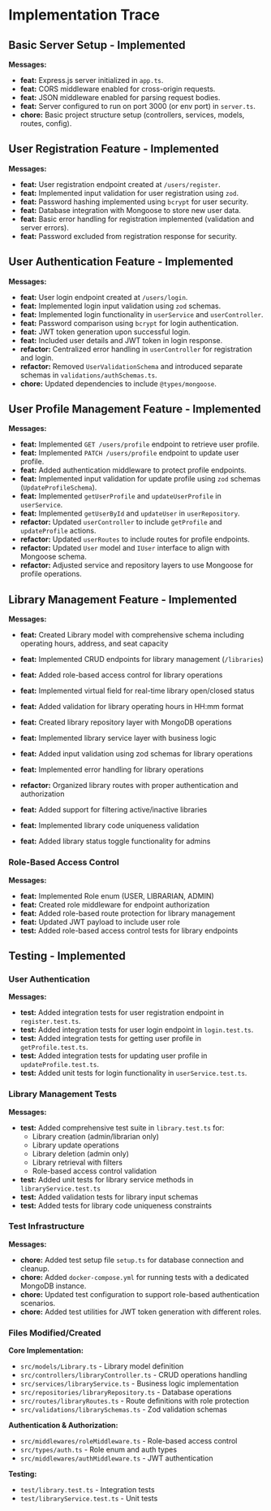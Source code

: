 # Implementation Trace

## Basic Server Setup - Implemented

**Messages:**

*   **feat:** Express.js server initialized in `app.ts`.
*   **feat:** CORS middleware enabled for cross-origin requests.
*   **feat:** JSON middleware enabled for parsing request bodies.
*   **feat:** Server configured to run on port 3000 (or env port) in `server.ts`.
*   **chore:** Basic project structure setup (controllers, services, models, routes, config).

## User Registration Feature - Implemented

**Messages:**

*   **feat:** User registration endpoint created at `/users/register`.
*   **feat:** Implemented input validation for user registration using `zod`.
*   **feat:** Password hashing implemented using `bcrypt` for user security.
*   **feat:** Database integration with Mongoose to store new user data.
*   **feat:** Basic error handling for registration implemented (validation and server errors).
*   **feat:** Password excluded from registration response for security.

## User Authentication Feature - Implemented

**Messages:**

*   **feat:** User login endpoint created at `/users/login`.
*   **feat:** Implemented login input validation using `zod` schemas.
*   **feat:** Implemented login functionality in `userService` and `userController`.
*   **feat:** Password comparison using `bcrypt` for login authentication.
*   **feat:** JWT token generation upon successful login.
*   **feat:** Included user details and JWT token in login response.
*   **refactor:** Centralized error handling in `userController` for registration and login.
*   **refactor:** Removed `UserValidationSchema` and introduced separate schemas in `validations/authSchemas.ts`.
*   **chore:** Updated dependencies to include `@types/mongoose`.

## User Profile Management Feature - Implemented

**Messages:**

*   **feat:** Implemented `GET /users/profile` endpoint to retrieve user profile.
*   **feat:** Implemented `PATCH /users/profile` endpoint to update user profile.
*   **feat:** Added authentication middleware to protect profile endpoints.
*   **feat:** Implemented input validation for update profile using `zod` schemas (`UpdateProfileSchema`).
*   **feat:** Implemented `getUserProfile` and `updateUserProfile` in `userService`.
*   **feat:** Implemented `getUserById` and `updateUser` in `userRepository`.
*   **refactor:** Updated `userController` to include `getProfile` and `updateProfile` actions.
*   **refactor:** Updated `userRoutes` to include routes for profile endpoints.
*   **refactor:** Updated `User` model and `IUser` interface to align with Mongoose schema.
*   **refactor:** Adjusted service and repository layers to use Mongoose for profile operations.

## Library Management Feature - Implemented

**Messages:**

*   **feat:** Created Library model with comprehensive schema including operating hours, address, and seat capacity
*   **feat:** Implemented CRUD endpoints for library management (`/libraries`)
*   **feat:** Added role-based access control for library operations
*   **feat:** Implemented virtual field for real-time library open/closed status
*   **feat:** Added validation for library operating hours in HH:mm format
*   **feat:** Created library repository layer with MongoDB operations
*   **feat:** Implemented library service layer with business logic
*   **feat:** Added input validation using zod schemas for library operations
*   **feat:** Implemented error handling for library operations

*   **refactor:** Organized library routes with proper authentication and authorization
*   **feat:** Added support for filtering active/inactive libraries
*   **feat:** Implemented library code uniqueness validation
*   **feat:** Added library status toggle functionality for admins

### Role-Based Access Control

**Messages:**

*   **feat:** Implemented Role enum (USER, LIBRARIAN, ADMIN)
*   **feat:** Created role middleware for endpoint authorization
*   **feat:** Added role-based route protection for library management
*   **feat:** Updated JWT payload to include user role
*   **test:** Added role-based access control tests for library endpoints

## Testing - Implemented

### User Authentication

**Messages:**

*   **test:** Added integration tests for user registration endpoint in `register.test.ts`.
*   **test:** Added integration tests for user login endpoint in `login.test.ts`.
*   **test:** Added integration tests for getting user profile in `getProfile.test.ts`.
*   **test:** Added integration tests for updating user profile in `updateProfile.test.ts`.
*   **test:** Added unit tests for login functionality in `userService.test.ts`.

### Library Management Tests

**Messages:**

*   **test:** Added comprehensive test suite in `library.test.ts` for:
    - Library creation (admin/librarian only)
    - Library update operations
    - Library deletion (admin only)
    - Library retrieval with filters
    - Role-based access control validation
*   **test:** Added unit tests for library service methods in `libraryService.test.ts`
*   **test:** Added validation tests for library input schemas
*   **test:** Added tests for library code uniqueness constraints

### Test Infrastructure

**Messages:**

*   **chore:** Added test setup file `setup.ts` for database connection and cleanup.
*   **chore:** Added `docker-compose.yml` for running tests with a dedicated MongoDB instance.
*   **chore:** Updated test configuration to support role-based authentication scenarios.
*   **chore:** Added test utilities for JWT token generation with different roles.

### Files Modified/Created

**Core Implementation:**
- `src/models/Library.ts` - Library model definition
- `src/controllers/libraryController.ts` - CRUD operations handling
- `src/services/libraryService.ts` - Business logic implementation
- `src/repositories/libraryRepository.ts` - Database operations
- `src/routes/libraryRoutes.ts` - Route definitions with role protection
- `src/validations/librarySchemas.ts` - Zod validation schemas

**Authentication & Authorization:**
- `src/middlewares/roleMiddleware.ts` - Role-based access control
- `src/types/auth.ts` - Role enum and auth types
- `src/middlewares/authMiddleware.ts` - JWT authentication

**Testing:**
- `test/library.test.ts` - Integration tests
- `test/libraryService.test.ts` - Unit tests